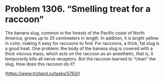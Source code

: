 # Problem 1306. “Smelling treat for a raccoon”

The banana slug, common in the forests of the Pacific coast of North America, grows up to 25 centimeters in length. In addition, it is bright yellow in color, making it easy for raccoons to find. For raccoons, a thick, fat slug is a good treat. One problem: the body of the banana slug is covered with a thick viscous mass, which acts on the raccoon as an anesthetic, that is, it temporarily kills all nerve receptors. But the raccoon learned to “clean” the slug. How does this raccoon do it?

(https://www.trizland.ru/tasks/5763/)